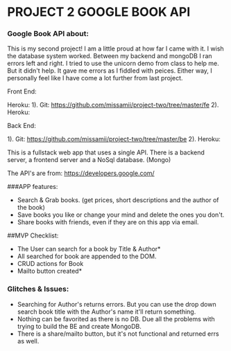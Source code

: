 # PROJECT 2 GOOGLE BOOK API

### Google Book API about:

This is my second project! I am a little proud at how far I came with it. I wish the database system worked. Between my backend and mongoDB I ran errors left and right. I tried to use the unicorn demo from class to help me. But it didn't help. It gave me errors as I fiddled with peices. Either way, I personally feel like I have come a lot further from last project.

Front End:

Heroku:
1). Git: https://github.com/missamii/project-two/tree/master/fe
2). Heroku:

Back End:

1). Git: https://github.com/missamii/project-two/tree/master/be
2). Heroku:


This is a fullstack web app that uses a single API. There is a backend server, a frontend server and a NoSql database. (Mongo)

The API's are from:
https://developers.google.com/

###APP features:
- Search & Grab books. (get prices, short descriptions and the author of the book)
- Save books you like or change your mind and delete the ones you don't.
- Share books with friends, even if they are on this app via email.

##MVP Checklist:
- The User can search for a book by Title & Author*
- All searched for book are appended to the DOM.
- CRUD actions for Book
- Mailto button created*

### Glitches & Issues:
- Searching for Author's returns errors. But you can use the drop down search book title with the Author's name it'll return something.
- Nothing can be favorited as there is no DB. Due all the problems with trying to build the BE and create MongoDB.
- There is a share/mailto button, but it's not functional and returned errs as well.
